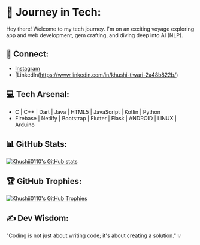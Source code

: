 # 🚀 Journey in Tech:

Hey there! Welcome to my tech journey. I'm on an exciting voyage exploring app and web development, gem crafting, and diving deep into AI (NLP).

## 🔗 Connect:

- [Instagram](https://www.instagram.com/your-instagram-username/)
- [LinkedIn(https://www.linkedin.com/in/khushi-tiwari-2a48b822b/)

## 💻 Tech Arsenal:

- C | C++ | Dart | Java | HTML5 | JavaScript | Kotlin | Python
- Firebase | Netlify | Bootstrap | Flutter | Flask | ANDROID | LINUX | Arduino

## 📊 GitHub Stats:

[![Khushii0110's GitHub stats](https://github-readme-stats.vercel.app/api?username=Khushii0110&count_private=true&show_icons=true&theme=radical)](https://github.com/Khushii0110)

## 🏆 GitHub Trophies:

[![Khushii0110's GitHub Trophies](https://github-profile-trophy.vercel.app/?username=Khushii0110&column=7&theme=radical)](https://github.com/ryo-ma/github-profile-trophy)

## ✍️ Dev Wisdom:

"Coding is not just about writing code; it's about creating a solution." 💡
